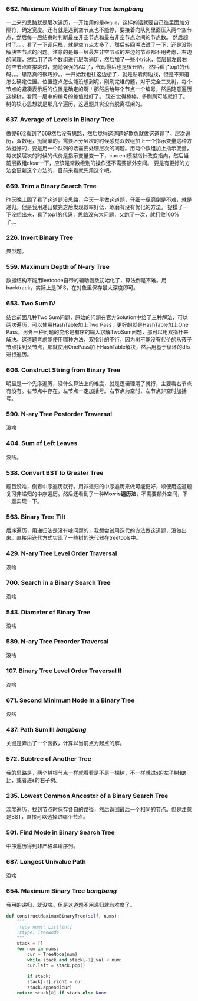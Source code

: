 ### 662. Maximum Width of Binary Tree *bangbang*
一上来的思路就是层次遍历，一开始用的是`deque`，这样的话就要自己往里面加分隔符，确定宽度。还有就是遇到空节点也不能停，要接着向队列里面压入两个空节点，然后每一层结束时判断最左非空节点和最右非空节点之间的节点数。
然后超时了。。。看了一下调用栈，就是空节点太多了，然后转回溯法试了一下，还是没能解决空节点的问题。注意的是每一层最左非空节点的左边的节点都不用考虑，右边的同理，然后用了两个数组进行层次遍历，然后加了一些小trick，每层最左最右的空节点直接跳过，勉勉强强的AC了，代码最后也是很丑陋。
然后看了top1的代码。。。思路真的很巧妙。。一开始我也往这边想了，就是贴着两边找，但是不知道怎么确定位置。位置这点怎么能没想到呢，刚刷完堆的题，对于完全二叉树，每个节点的紧凑表示后的位置是确定的啊！那然后给每个节点一个编号，然后随意遍历这棵树，看同一层中的编号的差值就好了。
现在觉得棒棒，多刷刷可能就好了。树的核心思想就是那几个遍历，这道题其实没有脱离框架的。


### 637. Average of Levels in Binary Tree
做完662看到了669然后没有思路，然后觉得这道题好欺负就做这道题了。层次遍历，双数组，挺简单的。需要区分层次的时候感觉双数组加上一个指示变量这种方法挺好的，要是用一个队列的话需要处理层次的问题。用两个数组加上指示变量，每次换层次的时候的代价是指示变量变一下，current模拟指针改变指向，然后当前层数组clear一下，应该是常数级别的操作还不需要额外空间。
要是有更好的方法会更新这个方法的，目前来看就先用这个吧。

### 669. Trim a Binary Search Tree
昨天晚上困了看了这道题没思路，今天一早做这道题，仔细一琢磨倒是不难，就是递归。但是我用递归做完之后发现效率好低，琢磨有没有优化的方法。
捉摸了一下没想出来，看了top1的代码，思路没有大问题，又跑了一次，就打败100%了。。

### 226. Invert Binary Tree
典型题。

### 559. Maximum Depth of N-ary Tree
数据结构不能用leetcode自带的辅助函数初始化了，算法倒是不难。用backtrack，实际上是DFS，在对象里保存最大深度即可。

### 653. Two Sum IV
结合前面几种Two Sum问题，原始的问题在官方Solution中给了三种解法，可以两次遍历，可以使用HashTable加上Two Pass，更好的就是HashTable加上One Pass。另外一种问题的变形是有序的输入求解TwoSum问题，那可以用双指针来解决。这道题考虑能使用哪种方法，双指针的不行，因为树不能没有代价的从孩子节点找到父节点，那就使用OnePass加上HashTable解决，然后用基于循环的dfs进行遍历。

### 606. Construct String from Binary Tree
明显是一个先序遍历，没什么算法上的难度，就是逻辑理清了就行，主要看右节点有没有。右节点中存在，左节点一定加括号。右节点为空时，左节点非空时加括号。

### 590. N-ary Tree Postorder Traversal
没啥

### 404. Sum of Left Leaves
没啥。

### 538. Convert BST to Greater Tree
题目没啥，倒着中序遍历就行。用非递归的中序遍历来做可能更好，顺便用这道题复习非递归的中序遍历。然后还看到了一种**Morris遍历法**，不需要额外空间，下一题实现一下。

### 563. Binary Tree Tilt
后序遍历，用递归法是没有啥问题的，我想尝试用迭代的方法做这道题，没做出来。直接用迭代方式实现了一些树的迭代器在treetools中。

### 429. N-ary Tree Level Order Traversal
没啥

### 700. Search in a Binary Search Tree
没啥

### 543. Diameter of Binary Tree
没啥

### 589. N-ary Tree Preorder Traversal
没啥

### 107. Binary Tree Level Order Traversal II
没啥

### 671. Second Minimum Node In a Binary Tree
没啥

### 437. Path Sum III *bangbang*
关键是弄出了一个函数，计算以当前点为起点的解。

### 572. Subtree of Another Tree
我的思路是，两个树根节点一样就看看是不是一棵树，不一样就进s的左子树和t比，或者进s的右子树。

### 235. Lowest Common Ancestor of a Binary Search Tree
深度遍历，找到节点时保存各自的路径，然后返回最后一个相同的节点。但是注意是BST，直接可以选择进哪个节点。

### 501. Find Mode in Binary Search Tree
中序遍历得到非严格单增序列。

### 687. Longest Univalue Path
没啥

### 654. Maximum Binary Tree *bangbang*
我用的递归，就没啥。但是这道题不用递归就有难度了。
```python
def constructMaximumBinaryTree(self, nums):
    """
    :type nums: List[int]
    :rtype: TreeNode
    """
    stack = []
    for num in nums:
        cur = TreeNode(num)
        while stack and stack[-1].val < num:
        cur.left = stack.pop()
        
        if stack:
        stack[-1].right = cur
        stack.append(cur)
    return stack[0] if stack else None
```
